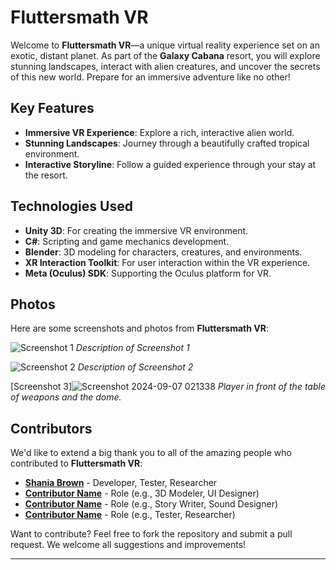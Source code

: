 # Fluttersmath VR

Welcome to **Fluttersmath VR**—a unique virtual reality experience set on an exotic, distant planet. As part of the **Galaxy Cabana** resort, you will explore stunning landscapes, interact with alien creatures, and uncover the secrets of this new world. Prepare for an immersive adventure like no other!


## Key Features
- **Immersive VR Experience**: Explore a rich, interactive alien world.
- **Stunning Landscapes**: Journey through a beautifully crafted tropical environment.
- **Interactive Storyline**: Follow a guided experience through your stay at the resort.

## Technologies Used
- **Unity 3D**: For creating the immersive VR environment.
- **C#**: Scripting and game mechanics development.
- **Blender**: 3D modeling for characters, creatures, and environments.
- **XR Interaction Toolkit**: For user interaction within the VR experience.
- **Meta (Oculus) SDK**: Supporting the Oculus platform for VR.

## Photos
Here are some screenshots and photos from **Fluttersmath VR**:

![Screenshot 1](link-to-image-1)
*Description of Screenshot 1*

![Screenshot 2](link-to-image-2)
*Description of Screenshot 2*

[Screenshot 3]![Screenshot 2024-09-07 021338](https://github.com/user-attachments/assets/0a2fbaeb-bf4c-4d45-9d54-85bd44587308)
*Player in front of the table of weapons and the dome.*

## Contributors
We'd like to extend a big thank you to all of the amazing people who contributed to **Fluttersmath VR**:

- [**Shania Brown**](https://github.com/ShaniaB417) - Developer, Tester, Researcher
- [**Contributor Name**](https://github.com/contributorusername) - Role (e.g., 3D Modeler, UI Designer)
- [**Contributor Name**](https://github.com/contributorusername) - Role (e.g., Story Writer, Sound Designer)
- [**Contributor Name**](https://github.com/contributorusername) - Role (e.g., Tester, Researcher)

Want to contribute? Feel free to fork the repository and submit a pull request. We welcome all suggestions and improvements!

---










